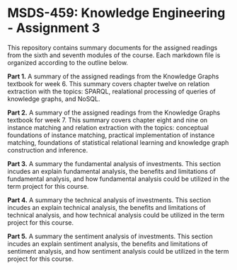 # MSDS-459: Knowledge Engineering - Assignment 3

This repository contains summary documents for the assigned readings from the sixth and seventh modules of the course. Each markdown file is organized according to the outline below.

**Part 1.** 
A summary of the assigned readings from the Knowledge Graphs textbook for week 6. This summary covers chapter twelve on relation extraction with the topics: SPARQL, realational processing of queries of knowledge graphs, and NoSQL.

**Part 2.** 
A summary of the assigned readings from the Knowledge Graphs textbook for week 7. This summary covers chapter eight and nine on instance matching and relation extraction with the topics: conceptual foundations of instance matching, practical implementation of instance matching, foundations of statistical relational learning and knowledge graph construction and inference.

**Part 3.** 
A summary the fundamental analysis of investments. This section incudes an explain fundamental analysis, the benefits and limitations of fundamental analysis, and how fundamental analysis could be utilized in the term project for this course.

**Part 4.** 
A summary the technical analysis of investments. This section incudes an explain technical analysis, the benefits and limitations of technical analysis, and how technical analysis could be utilized in the term project for this course.

**Part 5.** 
A summary the sentiment analysis of investments. This section incudes an explain sentiment analysis, the benefits and limitations of sentiment analysis, and how sentiment analysis could be utilized in the term project for this course.
